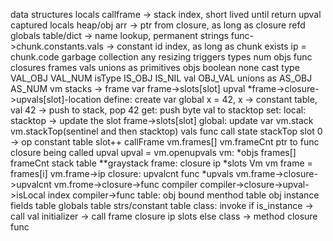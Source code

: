 data structures
    locals
        callframe -> stack index, short lived until return
    upval captured locals
        heap/obj arr -> ptr from closure, as long as closure refd
    globals
        table/dict -> name lookup, permanent
    strings
        func->chunk.constants.vals -> constant id index, as long as chunk exists
        ip = chunk.code
garbage collection
    any resizing triggers
types
    num 
    objs func closures frames
    vals 
        unions as
            primitives 
            objs
    boolean
    none
    cast 
        type VAL_OBJ VAL_NUM
        isType IS_OBJ IS_NIL
        val OBJ_VAL
        unions as AS_OBJ AS_NUM
vm stacks -> frame
    var  frame->slots[slot]
    upval *frame->closure->upvals[slot]-location
        define: 
            create var
            global x = 42, x -> constant table, val 42 -> push to stack, pop 42
        get: push byte val to stacktop
        set: 
            local: stacktop -> update the slot frame->slots[slot]
            global: update var
vm.stack vm.stackTop(sentinel and then stacktop)
    vals
        func call state
            stackTop slot 0 -> op
            constant table slot++
        callFrame
            vm.frames[] vm.frameCnt
            ptr to func closure being called
        upval
            upval = vm.openupvals 
vm: *objs frames[] frameCnt stack table **graystack
    frame: closure ip *slots
        Vm vm frame = frames[i] 
            vm.frame->ip
            closure: upvalcnt func *upvals
                vm.frame->closure->upvalcnt
                vm.frome->closure->func
compiler
    compiler->closure->upval->isLocal index
    compiler->func
table:
    obj bound menthod table
    obj instance fields table
    globals table
    strs/constant table
class:
    invoke
        if is_instance
            -> call val initializer 
                -> call frame closure ip slots
        else class
            -> method closure func

